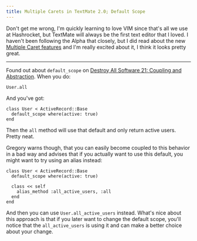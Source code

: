 ```yaml
---
title: Multiple Carets in TextMate 2.0; Default Scope
---
```


Don't get me wrong, I'm quickly learning to love VIM since that's all we use at Hashrocket, but TextMate will always be the first text editor that I loved. I haven't been following the Alpha that closely, but I did read about the new [Multiple Caret features](http://blog.macromates.com/2011/multiple-carets/) and I'm really excited about it, I think it looks pretty great.

---

Found out about `default_scope` on [Destroy All Software 21: Coupling and Abstraction](https://www.destroyallsoftware.com/screencasts/catalog/coupling-and-abstraction). When you do:

	User.all

And you've got:

	class User < ActiveRecord::Base
	  default_scope where(active: true)
	end

Then the `all` method will use that default and only return active users. Pretty neat.

Gregory warns though, that you can easily become coupled to this behavior in a bad way and advises that if you actually want to use this default, you might want to try using an alias instead:

	class User < ActiveRecord::Base
	  default_scope where(active: true)
	
	  class << self
	    alias_method :all_active_users, :all
	  end
	end

And then you can use `User.all_active_users` instead. What's nice about this approach is that if you later want to change the default scope, you'll notice that the `all_active_users` is using it and can make a better choice about your change.
